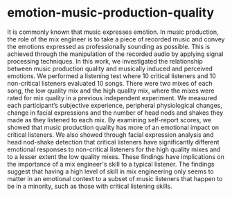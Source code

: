 # emotion-music-production-quality
It is commonly known that music expresses emotion. In music production, the role of the mix engineer is to take a piece of recorded music and convey the emotions expressed as professionally sounding as possible. This is achieved through the manipulation of the recorded audio by applying signal processing techniques. In this work, we investigated the relationship between music production quality and musically induced and perceived emotions. We performed a listening test where 10 critical listeners and 10 non-critical listeners evaluated 10 songs. There were two mixes of each song, the low quality mix and the high quality mix, where the mixes were rated for mix quality in a previous independent experiment. We measured each participant’s subjective experience, peripheral physiological changes, change in facial expressions and the number of head nods and shakes they made as they listened to each mix. By examining self-report scores, we showed that music production quality has more of an emotional impact on critical listeners. We also showed through facial expression analysis and head nod-shake detection that critical listeners have significantly different emotional responses to non-critical listeners for the high quality mixes and to a lesser extent the low quality mixes. These findings have implications on the importance of a mix engineer's skill to a typical listener. The findings suggest that having a high level of skill in mix engineering only seems to matter in an emotional context to a subset of music listeners that happen to be in a minority, such as those with critical listening skills.
